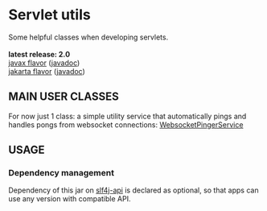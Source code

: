 # Servlet utils

Some helpful classes when developing servlets.<br/>
<br/>
**latest release: 2.0**<br/>
[javax flavor](https://search.maven.org/artifact/pl.morgwai.base/servlet-utils/2.0-javax/jar)
([javadoc](https://javadoc.io/doc/pl.morgwai.base/servlet-utils/2.0-javax))<br/>
[jakarta flavor](https://search.maven.org/artifact/pl.morgwai.base/servlet-utils/2.0-jakarta/jar)
([javadoc](https://javadoc.io/doc/pl.morgwai.base/servlet-utils/2.0-jakarta))


## MAIN USER CLASSES

For now just 1 class: a simple utility service that automatically pings and handles pongs from websocket connections: [WebsocketPingerService](src/main/java/pl/morgwai/base/servlet/utils/WebsocketPingerService.java)


## USAGE

### Dependency management
Dependency of this jar on [slf4j-api](https://search.maven.org/artifact/org.slf4j/slf4j-api) is declared as optional, so that apps can use any version with compatible API.
